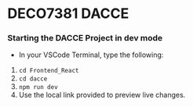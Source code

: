 # DECO7381 DACCE

### Starting the DACCE Project in dev mode

- In your VSCode Terminal, type the following:

1. <code>cd Frontend_React</code>
2. <code>cd dacce</code>
3. <code>npm run dev</code>
4. Use the local link provided to preview live changes.
